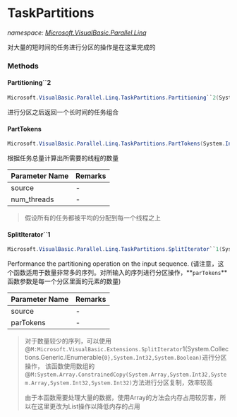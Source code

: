 ﻿# TaskPartitions
_namespace: [Microsoft.VisualBasic.Parallel.Linq](./index.md)_

对大量的短时间的任务进行分区的操作是在这里完成的



### Methods

#### Partitioning``2
```csharp
Microsoft.VisualBasic.Parallel.Linq.TaskPartitions.Partitioning``2(System.Collections.Generic.IEnumerable{``0},System.Int32,System.Func{``0,``1},System.Func{``0,System.Boolean})
```
进行分区之后返回一个长时间的任务组合

#### PartTokens
```csharp
Microsoft.VisualBasic.Parallel.Linq.TaskPartitions.PartTokens(System.Int32,System.Int32)
```
根据任务总量计算出所需要的线程的数量

|Parameter Name|Remarks|
|--------------|-------|
|source|-|
|num_threads|-|

> 假设所有的任务都被平均的分配到每一个线程之上

#### SplitIterator``1
```csharp
Microsoft.VisualBasic.Parallel.Linq.TaskPartitions.SplitIterator``1(System.Collections.Generic.IEnumerable{``0},System.Int32,System.Boolean)
```
Performance the partitioning operation on the input sequence.
 (请注意，这个函数适用于数量非常多的序列。对所输入的序列进行分区操作，**`parTokens`**函数参数是每一个分区里面的元素的数量)

|Parameter Name|Remarks|
|--------------|-------|
|source|-|
|parTokens|-|

> 对于数量较少的序列，可以使用@``M:Microsoft.VisualBasic.Extensions.SplitIterator``1(System.Collections.Generic.IEnumerable{``0},System.Int32,System.Boolean)``进行分区操作，
>  该函数使用数组的@``M:System.Array.ConstrainedCopy(System.Array,System.Int32,System.Array,System.Int32,System.Int32)``方法进行分区复制，效率较高
>  
>  由于本函数需要处理大量的数据，使用Array的方法会内存占用较厉害，所以在这里更改为List操作以降低内存的占用
>  


